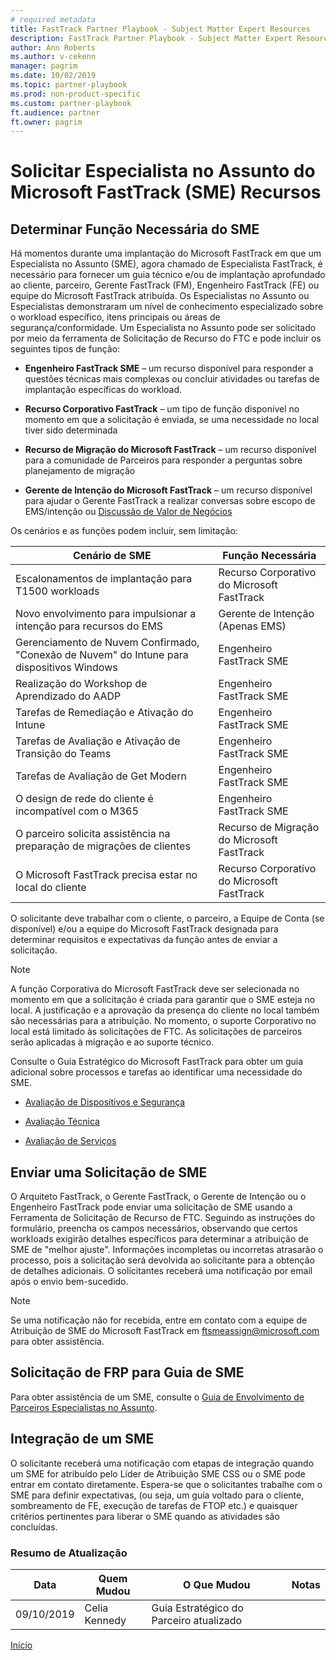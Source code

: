 ```yaml
---  
# required metadata  
title: FastTrack Partner Playbook - Subject Matter Expert Resources
description: FastTrack Partner Playbook - Subject Matter Expert Resources
author: Ann Roberts  
ms.author: v-cekenn
manager: pagrim
ms.date: 10/02/2019 
ms.topic: partner-playbook  
ms.prod: non-product-specific  
ms.custom: partner-playbook  
ft.audience: partner
ft.owner: pagrim
---  
```


# Solicitar Especialista no Assunto do Microsoft FastTrack (SME) Recursos

## Determinar Função Necessária do SME

Há momentos durante uma implantação do Microsoft FastTrack em que um Especialista no Assunto (SME), agora chamado de Especialista FastTrack, é necessário para fornecer um guia técnico e/ou de implantação aprofundado ao cliente, parceiro, Gerente FastTrack (FM), Engenheiro FastTrack (FE) ou equipe do Microsoft FastTrack atribuída. Os Especialistas no Assunto ou Especialistas demonstraram um nível de conhecimento especializado sobre o workload específico, itens principais ou áreas de segurança/conformidade. Um Especialista no Assunto pode ser solicitado por meio da ferramenta de Solicitação de Recurso do FTC e pode incluir os seguintes tipos de função:

  - **Engenheiro FastTrack SME** – um recurso disponível para responder a questões técnicas mais complexas ou concluir atividades ou tarefas de implantação específicas do workload.

  - **Recurso Corporativo FastTrack** – um tipo de função disponível no momento em que a solicitação é enviada, se uma necessidade no local tiver sido determinada
  
  - **Recurso de Migração do Microsoft FastTrack** – um recurso disponível para a comunidade de Parceiros para responder a perguntas sobre planejamento de migração 
  
  - **Gerente de Intenção do Microsoft FastTrack** – um recurso disponível para ajudar o Gerente FastTrack a realizar conversas sobre escopo de EMS/intenção ou [Discussão de Valor de Negócios](resources-bvd-pr.md)

Os cenários e as funções podem incluir, sem limitação:

| **Cenário de SME**                                                      | **Função Necessária**             |
| --------------------------------------------------------------------- | ----------------------------- |
| Escalonamentos de implantação para T1500 workloads                            | Recurso Corporativo do Microsoft FastTrack |
| Novo envolvimento para impulsionar a intenção para recursos do EMS                        | Gerente de Intenção (Apenas EMS)     |
| Gerenciamento de Nuvem Confirmado, "Conexão de Nuvem" do Intune para dispositivos Windows | Engenheiro FastTrack SME        |
| Realização do Workshop de Aprendizado do AADP                                      | Engenheiro FastTrack SME        |
| Tarefas de Remediação e Ativação do Intune                                     | Engenheiro FastTrack SME        |
| Tarefas de Avaliação e Ativação de Transição do Teams                              | Engenheiro FastTrack SME        |
| Tarefas de Avaliação de Get Modern                                               | Engenheiro FastTrack SME        |
| O design de rede do cliente é incompatível com o M365                     | Engenheiro FastTrack SME        |
| O parceiro solicita assistência na preparação de migrações de clientes             | Recurso de Migração do Microsoft FastTrack  |
| O Microsoft FastTrack precisa estar no local do cliente                       | Recurso Corporativo do Microsoft FastTrack |

O solicitante deve trabalhar com o cliente, o parceiro, a Equipe de Conta (se disponível) e/ou a equipe do Microsoft FastTrack designada para determinar requisitos e expectativas da função antes de enviar a solicitação.

> [!NOTE]
> A função Corporativa do Microsoft FastTrack deve ser selecionada no momento em que a solicitação é criada para garantir que o SME esteja no local. A justificação e a aprovação da presença do cliente no local também são necessárias para a atribuição. No momento, o suporte Corporativo no local está limitado às solicitações de FTC.  As solicitações de parceiros serão aplicadas à migração e ao suporte técnico.

Consulte o Guia Estratégico do Microsoft FastTrack para obter um guia adicional sobre processos e tarefas
ao identificar uma necessidade do SME.

  - [Avaliação de Dispositivos e Segurança](assess-conduct-security-workshop-partner-pr.md)

  - [Avaliação Técnica](assess-conduct-technical-assessment-partner-pr.md)

  - [Avaliação de Serviços](assess-conduct-services-workshops-partner-pr.md)

## Enviar uma Solicitação de SME

O Arquiteto FastTrack, o Gerente FastTrack, o Gerente de Intenção ou o Engenheiro FastTrack pode enviar uma solicitação de SME usando a Ferramenta de Solicitação de Recurso de FTC. Seguindo as instruções do formulário, preencha os campos necessários, observando que certos workloads exigirão detalhes específicos para determinar a atribuição de SME de "melhor ajuste". Informações incompletas ou incorretas atrasarão o processo, pois a solicitação será devolvida ao solicitante para a obtenção de detalhes adicionais. O solicitantes receberá uma notificação por email após o envio bem-sucedido.

> [!NOTE]
> Se uma notificação não for recebida, entre em contato com a equipe de Atribuição de SME do Microsoft FastTrack em <ftsmeassign@microsoft.com> para obter assistência.

## Solicitação de FRP para Guia de SME

Para obter assistência de um SME, consulte o [Guia de Envolvimento de Parceiros Especialistas no Assunto](https://aka.ms/FRPHubSMERequestProcess).

## Integração de um SME

O solicitante receberá uma notificação com etapas de integração quando um SME for atribuído pelo Líder de Atribuição SME CSS ou o SME pode entrar em contato diretamente. Espera-se que o solicitantes trabalhe com o SME para definir expectativas, (ou seja, um guia voltado para o cliente, sombreamento de FE, execução de tarefas de FTOP etc.) e quaisquer critérios pertinentes para liberar o SME quando as atividades são concluídas.

### Resumo de Atualização

|Data|Quem Mudou|O Que Mudou|Notas|
|---------|---------------|----------------------------|-------------|
|09/10/2019| Celia Kennedy| Guia Estratégico do Parceiro atualizado| |

[Início](http://partner-docs.microsoft.com)

